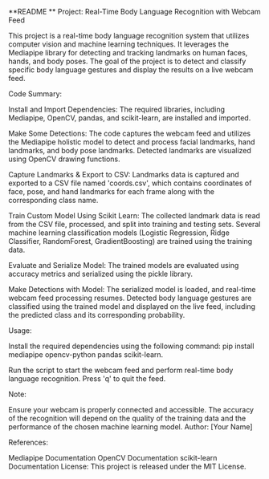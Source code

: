 **README
**
Project: Real-Time Body Language Recognition with Webcam Feed

This project is a real-time body language recognition system that utilizes computer vision and machine learning techniques. It leverages the Mediapipe library for detecting and tracking landmarks on human faces, hands, and body poses. The goal of the project is to detect and classify specific body language gestures and display the results on a live webcam feed.

Code Summary:

Install and Import Dependencies: The required libraries, including Mediapipe, OpenCV, pandas, and scikit-learn, are installed and imported.

Make Some Detections: The code captures the webcam feed and utilizes the Mediapipe holistic model to detect and process facial landmarks, hand landmarks, and body pose landmarks. Detected landmarks are visualized using OpenCV drawing functions.

Capture Landmarks & Export to CSV: Landmarks data is captured and exported to a CSV file named 'coords.csv', which contains coordinates of face, pose, and hand landmarks for each frame along with the corresponding class name.

Train Custom Model Using Scikit Learn: The collected landmark data is read from the CSV file, processed, and split into training and testing sets. Several machine learning classification models (Logistic Regression, Ridge Classifier, RandomForest, GradientBoosting) are trained using the training data.

Evaluate and Serialize Model: The trained models are evaluated using accuracy metrics and serialized using the pickle library.

Make Detections with Model: The serialized model is loaded, and real-time webcam feed processing resumes. Detected body language gestures are classified using the trained model and displayed on the live feed, including the predicted class and its corresponding probability.

Usage:

Install the required dependencies using the following command: pip install mediapipe opencv-python pandas scikit-learn.

Run the script to start the webcam feed and perform real-time body language recognition. Press 'q' to quit the feed.

Note:

Ensure your webcam is properly connected and accessible.
The accuracy of the recognition will depend on the quality of the training data and the performance of the chosen machine learning model.
Author:
[Your Name]

References:

Mediapipe Documentation
OpenCV Documentation
scikit-learn Documentation
License:
This project is released under the MIT License.
